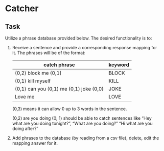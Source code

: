 # Catcher
## Task
Utilize a phrase database provided below. The desired functionality is to:
1. Receive a sentence and provide a corresponding response mapping for it.
The phrases will be of the format:

    | catch phrase | keyword |
    |--------------|---------|
    | (0,2) block me (0,1) | BLOCK |
    | (0,1) kill myself | KILL |
    | (0,1) can you (0,1) me (0,1) joke (0,0) | JOKE |
    | Love me | LOVE |


    (0,3) means it can allow 0 up to 3 words in the sentence.

    (0,2) are you doing (0, 1) should be able to catch sentences like “Hey what are you doing tonight?”, “What are you doing?” “Hi what are you doing after?” 

2. Add phrases to the database (by reading from a csv file), delete, edit the mapping answer for it.